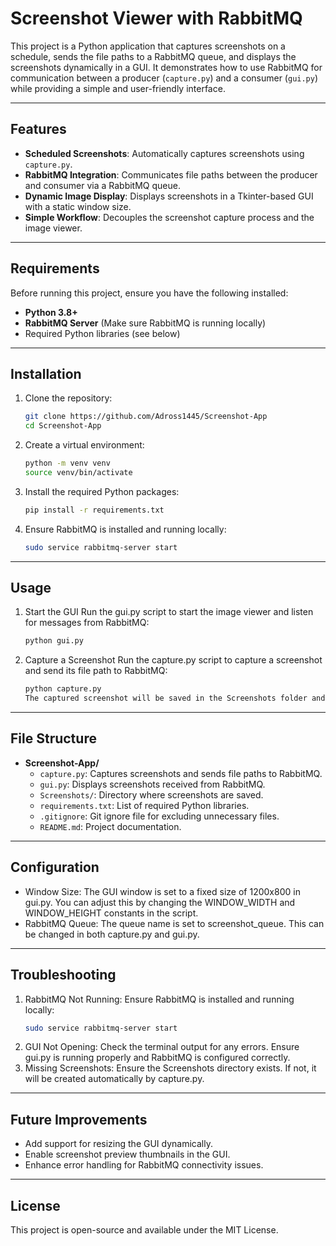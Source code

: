 # Screenshot Viewer with RabbitMQ

This project is a Python application that captures screenshots on a schedule, sends the file paths to a RabbitMQ queue, and displays the screenshots dynamically in a GUI. It demonstrates how to use RabbitMQ for communication between a producer (`capture.py`) and a consumer (`gui.py`) while providing a simple and user-friendly interface.

---

## Features

- **Scheduled Screenshots**: Automatically captures screenshots using `capture.py`.
- **RabbitMQ Integration**: Communicates file paths between the producer and consumer via a RabbitMQ queue.
- **Dynamic Image Display**: Displays screenshots in a Tkinter-based GUI with a static window size.
- **Simple Workflow**: Decouples the screenshot capture process and the image viewer.

---

## Requirements

Before running this project, ensure you have the following installed:

- **Python 3.8+**
- **RabbitMQ Server** (Make sure RabbitMQ is running locally)
- Required Python libraries (see below)

---

## Installation

1. Clone the repository:
   ```bash
   git clone https://github.com/Adross1445/Screenshot-App
   cd Screenshot-App

2. Create a virtual environment:
   ```bash
   python -m venv venv
   source venv/bin/activate
3. Install the required Python packages:
   ```bash
   pip install -r requirements.txt
4. Ensure RabbitMQ is installed and running locally:
   ```bash
   sudo service rabbitmq-server start

---

## Usage 
1. Start the GUI
   Run the gui.py script to start the image viewer and listen for messages from RabbitMQ:
   ```bash
   python gui.py
2. Capture a Screenshot
   Run the capture.py script to capture a screenshot and send its file path to    RabbitMQ:
   ```bash
   python capture.py
   The captured screenshot will be saved in the Screenshots folder and displayed in the GUI.
   
---

## File Structure

- **Screenshot-App/**
  - `capture.py`: Captures screenshots and sends file paths to RabbitMQ.
  - `gui.py`: Displays screenshots received from RabbitMQ.
  - `Screenshots/`: Directory where screenshots are saved.
  - `requirements.txt`: List of required Python libraries.
  - `.gitignore`: Git ignore file for excluding unnecessary files.
  - `README.md`: Project documentation.

---

## Configuration
- Window Size: The GUI window is set to a fixed size of 1200x800 in gui.py. You can adjust this by changing the WINDOW_WIDTH and WINDOW_HEIGHT constants in the script.
- RabbitMQ Queue: The queue name is set to screenshot_queue. This can be changed in both capture.py and gui.py.

---

## Troubleshooting
1. RabbitMQ Not Running: Ensure RabbitMQ is installed and running locally:
   ```bash
   sudo service rabbitmq-server start
2. GUI Not Opening: 
   Check the terminal output for any errors. Ensure gui.py is running properly and RabbitMQ is configured correctly.
3. Missing Screenshots: 
   Ensure the Screenshots directory exists. If not, it will be created automatically by capture.py.
   
---

## Future Improvements
- Add support for resizing the GUI dynamically.
- Enable screenshot preview thumbnails in the GUI.
- Enhance error handling for RabbitMQ connectivity issues.

---

## License
This project is open-source and available under the MIT License.
